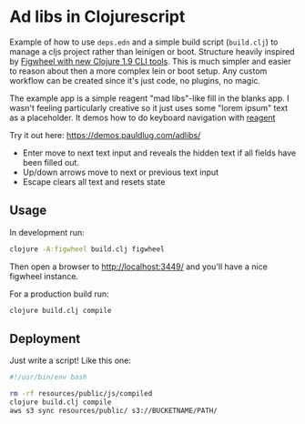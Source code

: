 # Ad libs in Clojurescript

Example of how to use `deps.edn` and a simple build script (`build.clj`) to 
manage a cljs project rather than leinigen or boot. Structure heavily inspired
by [Figwheel with new Clojure 1.9 CLI tools](http://www.functionalbytes.nl/clojure/nodejs/figwheel/repl/clojurescript/cli/2017/12/20/tools-deps-figwheel.html). This is much simpler and easier to reason
about then a more complex lein or boot setup. Any custom workflow can be
created since it's just code, no plugins, no magic.

The example app is a simple reagent "mad libs"-like fill in the blanks app. I
wasn't feeling particularly creative so it just uses some "lorem ipsum" text
as a placeholder. It demos how to do keyboard navigation with
[reagent](http://reagent-project.github.io/)

Try it out here: <https://demos.pauldlug.com/adlibs/>

* Enter move to next text input and reveals the hidden text if all fields have
  been filled out.
* Up/down arrows move to next or previous text input
* Escape clears all text and resets state


## Usage

In development run:

```bash
clojure -A:figwheel build.clj figwheel
```

Then open a browser to <http://localhost:3449/> and you'll have a nice figwheel
instance.

For a production build run:

```bash
clojure build.clj compile
```

## Deployment

Just write a script! Like this one:

```bash
#!/usr/bin/env bash

rm -rf resources/public/js/compiled
clojure build.clj compile
aws s3 sync resources/public/ s3://BUCKETNAME/PATH/
```
